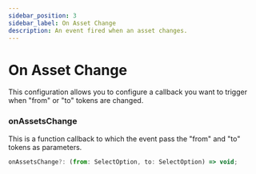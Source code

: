 ```yaml
---
sidebar_position: 3
sidebar_label: On Asset Change
description: An event fired when an asset changes.
---
```


# On Asset Change

This configuration allows you to configure a callback you want to trigger when
"from" or "to" tokens are changed.

### onAssetsChange

This is a function callback to which the event pass the "from" and "to" tokens
as parameters.

```js
onAssetsChange?: (from: SelectOption, to: SelectOption) => void;
```